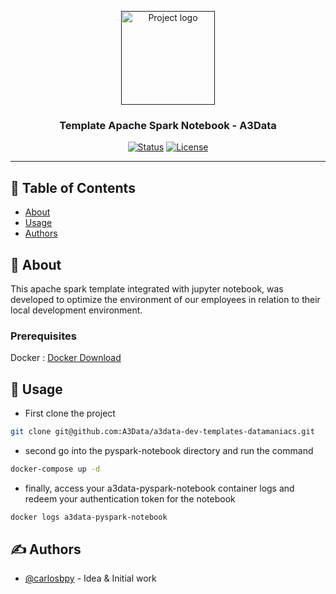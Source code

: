 <p align="center">
  <a href="" rel="noopener">
 <img height=150px src="https://miro.medium.com/max/1024/0*SXvexwZvryFczrIG.png" alt="Project logo"></a>
</p>

<h3 align="center"> Template Apache Spark Notebook - A3Data</h3>

<div align="center">

[![Status](https://img.shields.io/badge/status-active-success.svg)]()
[![License](https://img.shields.io/badge/license-MIT-blue.svg)](/LICENSE)

</div>

---

## 📝 Table of Contents

- [About](#about)
- [Usage](#usage)
- [Authors](#authors)

## 🧐 About <a name = "about"></a>

This apache spark template integrated with jupyter notebook, was developed to optimize the environment of our employees in relation to their local development environment.


### Prerequisites

Docker : [Docker Download](https://www.docker.com/products/docker-desktop)


## 🎈 Usage <a name="usage"></a>

- First clone the project
```bash
git clone git@github.com:A3Data/a3data-dev-templates-datamaniacs.git
```
- second go into the pyspark-notebook directory and run the command
```bash
docker-compose up -d
```
- finally, access your a3data-pyspark-notebook container logs and redeem your authentication token for the notebook
```bash
docker logs a3data-pyspark-notebook
```

## ✍️ Authors <a name = "authors"></a>

- [@carlosbpy](https://github.com/carlosbpy) - Idea & Initial work